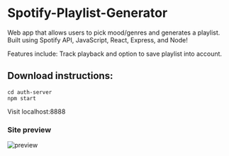 # Spotify-Playlist-Generator

Web app that allows users to pick mood/genres and generates a playlist. Built using Spotify API, JavaScript, React, Express, and Node! 

Features include: Track playback and option to save playlist into account.

## Download instructions:

```
cd auth-server
npm start
```
Visit localhost:8888

### Site preview

![preview](https://user-images.githubusercontent.com/32408688/58453729-1035eb00-80d1-11e9-8d29-0c9f1415f97b.png)
